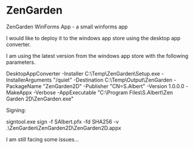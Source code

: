 # ZenGarden
ZenGarden WinForms App - a small winforms app

I would like to deploy it to the windows app store using the desktop app converter.

I am using the latest version from the windows app store with the following parameters.

DesktopAppConverter -Installer C:\Temp\ZenGarden\Setup.exe -InstallerArguments "/quiet" -Destination C:\Temp\Output\ZenGarden -PackageName "ZenGarden2D" -Publisher "CN=S.Albert" -Version 1.0.0.0 -MakeAppx -Verbose -AppExecutable "C:\Program Files\S.Albert\Zen Garden 2D\ZenGarden.exe"

Signing:

signtool.exe sign -f SAlbert.pfx -fd SHA256 -v .\ZenGarden\ZenGarden2D\ZenGarden2D.appx

I am still facing some issues...

